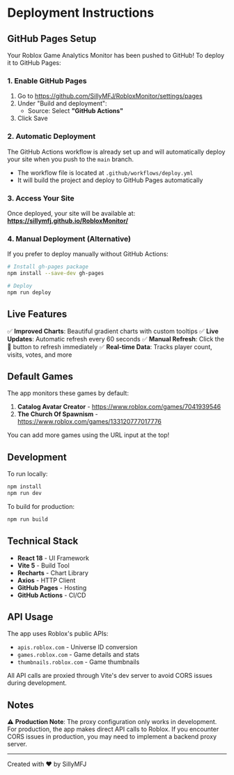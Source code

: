 # Deployment Instructions

## GitHub Pages Setup

Your Roblox Game Analytics Monitor has been pushed to GitHub! To deploy it to GitHub Pages:

### 1. Enable GitHub Pages

1. Go to https://github.com/SillyMFJ/RobloxMonitor/settings/pages
2. Under "Build and deployment":
   - Source: Select **"GitHub Actions"**
3. Click Save

### 2. Automatic Deployment

The GitHub Actions workflow is already set up and will automatically deploy your site when you push to the `main` branch.

- The workflow file is located at `.github/workflows/deploy.yml`
- It will build the project and deploy to GitHub Pages automatically

### 3. Access Your Site

Once deployed, your site will be available at:
**https://sillymfj.github.io/RobloxMonitor/**

### 4. Manual Deployment (Alternative)

If you prefer to deploy manually without GitHub Actions:

```bash
# Install gh-pages package
npm install --save-dev gh-pages

# Deploy
npm run deploy
```

## Live Features

✅ **Improved Charts**: Beautiful gradient charts with custom tooltips
✅ **Live Updates**: Automatic refresh every 60 seconds
✅ **Manual Refresh**: Click the 🔄 button to refresh immediately
✅ **Real-time Data**: Tracks player count, visits, votes, and more

## Default Games

The app monitors these games by default:
1. **Catalog Avatar Creator** - https://www.roblox.com/games/7041939546
2. **The Church Of Spawnism** - https://www.roblox.com/games/133120777017776

You can add more games using the URL input at the top!

## Development

To run locally:

```bash
npm install
npm run dev
```

To build for production:

```bash
npm run build
```

## Technical Stack

- **React 18** - UI Framework
- **Vite 5** - Build Tool
- **Recharts** - Chart Library
- **Axios** - HTTP Client
- **GitHub Pages** - Hosting
- **GitHub Actions** - CI/CD

## API Usage

The app uses Roblox's public APIs:
- `apis.roblox.com` - Universe ID conversion
- `games.roblox.com` - Game details and stats
- `thumbnails.roblox.com` - Game thumbnails

All API calls are proxied through Vite's dev server to avoid CORS issues during development.

## Notes

⚠️ **Production Note**: The proxy configuration only works in development. For production, the app makes direct API calls to Roblox. If you encounter CORS issues in production, you may need to implement a backend proxy server.

---

Created with ❤️ by SillyMFJ
